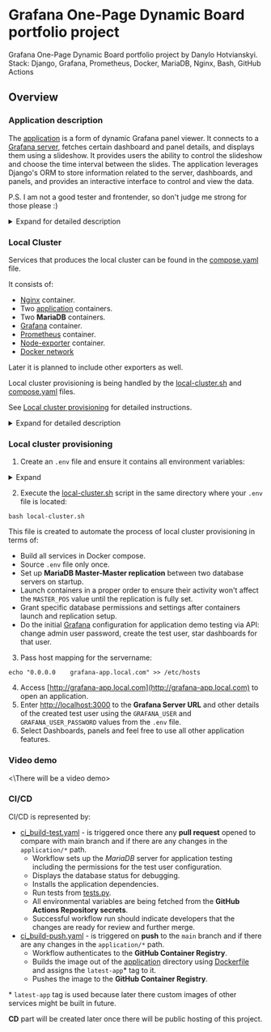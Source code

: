 # Grafana One-Page Dynamic Board portfolio project # 
Grafana One-Page Dynamic Board portfolio project by Danylo Hotvianskyi. Stack: Django, Grafana, Prometheus, Docker, MariaDB, Nginx, Bash, GitHub Actions

## Overview ##

### Application description ###

The [application](/application) is a form of dynamic Grafana panel viewer. It connects to a [Grafana server](#grafana), fetches certain dashboard and panel details, and displays them using a slideshow. It provides users the ability to control the slideshow and choose the time interval between the slides. The application leverages Django's ORM to store information related to the server, dashboards, and panels, and provides an interactive interface to control and view the data.
  
  P.S. I am not a good tester and frontender, so don't judge me strong for those please :)

<details> 
 <summary>Expand for detailed description</summary> 
  
  #### Backend ####

  Backend part of the application is mainly represented by the models.py and views.py files.

  1. In [models.py](application/grfn_app/models.py), the models represent the entities in Grafana which are being used in this application.
  * `GrafanaServer` model: Stores Grafana server credentials data for API calls.
  * `Dashboard` model: It represents the Grafana dashboards with a unique id and slug for URLs. Dashboards' slugs are used to construct panel `embed_url` for the [frontend](#frontend) part of the application.
  * `Board` model: Represents a panel in Grafana. It has the foreign key relation with the `Dashboard` model and has properties like `panel id`, `panel title`, and an `embed_url` for Grafana iframe embedding. There are also some additional properties like slide interval and time range.

  2. In [views.py](application/grfn_app/views.py):
  * `adjust_url()` function adjusts the Grafana server's URL allowing both http and https protocols, appending the necessary `/` at the end, and checking if the server can be reached.
  * `get_embed_url()` generates the URL to embed a panel.
  * `fetch_and_save_panel_data()` connects to the Grafana API endpoint to fetch dashboard data and then fetches individual dashboard details including the panels inside them. This data is then saved in the respective models.
  * `disconnect_grafana()` disconnects from the Grafana server by deleting all records from the related models.
  * `change_slide_interval()`: This view is used for **AJAX requests** handling from the front-end to change the slide intervals of panels.
  * `main_dashboard()` is the main view for this application. This handles both `GET` and `POST` requests. It handles the form submissions for entering Grafana server details, selecting dashboards, selecting panels from these dashboards, and more. This view then renders all this data on the [frontend](#frontend).

  #### Frontend ####

  Frontend is represented by the main_dashboard.html template and simple.min.css. 

  In [main_dashboard.html](application/grfn_app/templates/grfn_app/main_dashboard.html), the user interacts with the web interface rendered by the Django application.
  * It allows users to input Grafana server details.
  * It provides the ability to select dashboards from a checkbox list which is fetched dynamically from the server.
  * It also provides the ability to select panels from the selected dashboards.
  * The slide interval can also be controlled from the front-end which sends `POST` requests to the backend using `AJAX` and updates the values in the database.
  * It shows sliders of Grafana panels in a slideshow fashion with controls like play, stop, next, and previous.
  * Uses [simple.min.css](application/grfn_app/static/simple.min.css) as a CSS template. It is not developed by me, however, I failed to find its author to mention them here.
  
  #### Settings ####
    
  [settings.py](application/grfn_project/settings.py)
  
  * Setup for integrating MySQL database with Django, password validation, and default primary key field type.
  * Defines settings for serving static files.
  * Leverages environment variables for sensitive and instance-specific settings such as the SECRET_KEY, DEBUG settings, database credentials, etc with the help of Django-Environ library.
  * Defines the `CSRF_TRUSTED_ORIGINS` to allow testing the application inside docker container and resolve the *CSRF untrustworthy origin* error.
  
  #### Tests ####

  The tests are written using Django's `TestCase` and Python's `unittest.mock` for mocking requests. The main focus is to test the correct behaviour of creating dashboards in the database and handling requests to Grafana Server.

  [tests.py](application/grfn_app/tests.py)
  
  This includes test cases for the functionalities of the application:
  
  * Tests creating a dashboard with its associated properties.
  * Tests whether a Grafana server can be retrieved from the database.
  * Tests successful request for fetching and saving panel data.
  * Testing error handling when a URL cannot be reached.
  * Tests the function to adjust URLs to use HTTPS if available.

  #### Application local testing ####
  Use the instructions from the [Local Cluster](#local-cluster) paragraph of this readme to deploy an application using **Docker compose** or follow the instructions below to omit hard containerization: 
  * Fill in the **.env** file with all the required values. **(!)** .env file should be located in the repository root directory (e.g. /grafana_onepage_project)
  * Install dependencies from [requirements.txt](application/requirements.txt):
  ```commandline
  pip3 install -r application/requirements.txt
  ```
  * Run the **MariaDB** container:
  ```commandline
  docker run -d \
  -p 3306:3306 \
  --env-file .env \
  --name mariadb \
  --restart unless-stopped \
  mariadb
  ```
  * Migrate models to the database:
  ```
  python3 application/manage.py migrate
  ```
  * Start application:
  ```
  python3 application/manage.py runserver
  ```

  You would also need to launch **Grafana**, **Prometheus**, **Node-exporter**, import some dashboards and star them to test all application features completely.
  
</details>

### Local Cluster ###

Services that produces the local cluster can be found in the [compose.yaml](compose.yaml) file.

It consists of:
* [Nginx](#nginx) container.
* Two [application](#application-description) containers.
* Two **MariaDB** containers.
* [Grafana](#grafana) container.
* [Prometheus](#prometheus) container.
* [Node-exporter](#node-exporter) container.
* [Docker network](#docker-network)

Later it is planned to include other exporters as well. 

Local cluster provisioning is being handled by the [local-cluster.sh](local-cluster.sh) and [compose.yaml](compose.yaml) files. 

See [Local cluster provisioning](#local-cluster-provisioning) for detailed instructions.

<details> 
 <summary>Expand for detailed description</summary>

  #### Nginx ####
  * Nginx is used as **proxy** and for **load balancing** the traffic between two application containers.
  * [default.conf](nginx/default.conf) maps the application containers using the docker network aliases.
  * It also sets the `server_name` to `grafana-app.local.com` domain.
  * Image: [nginx](https://hub.docker.com/_/nginx)

  #### Grafana ####
  * Grafana is used to visualize our monitoring metrics scraped by [Prometheus](#prometheus). 
  * It is also used for our [application](#application-description) testing purposes at the same time.
  * [provisioning](grafana/provisioning) folder contains dashboards' and datasources' initial configuration not to automate the launching process.
  * [dashboards](grafana/provisioning/dashboards) folder contains [Node Exporter Full](https://grafana.com/grafana/dashboards/1860-node-exporter-full/) and [Prometheus All Metrics](https://grafana.com/grafana/dashboards/19268-prometheus/).
  * Image: [grafana/grafana](https://hub.docker.com/r/grafana/grafana)
  
  #### Prometheus ####
  * Prometheus is used to scrape all hosts performance metrics using the exporters.
  * [prometheus.yml](prom/prometheus.yml) maps the exporter endpoint using the docker network aliases.
  * Image: [prom/prometheus](https://hub.docker.com/r/prom/prometheus)

  #### Node-exporter ####
  * Node-exporter is used to gather parent host performance metrics and is required for the application testing to make the **Node Exporter** dashboard work properly.
  * Image: [prom/node-exporter](https://hub.docker.com/r/prom/node-exporter)
  
  #### Docker network ####
  * There is custom `mynetwork` created and assigned to each cluster service.

</details>

### Local cluster provisioning ###

1. Create an `.env` file and ensure it contains all environment variables:
  <details> 
   <summary>Expand</summary>
      
      DB_HOST1=172.19.10.2
      DB_HOST2=172.19.10.22
      DB_PORT1=3306
      DB_PORT2=3307
      DB_NAME=
      DB_USER=
      DB_PASSWORD=
      DB_REPL1=
      DB_REPL2=
      DB_REPL1_PASSWORD=
      DB_REPL2_PASSWORD=
      MARIADB_ROOT_PASSWORD=
      DJANGO_SECRET_KEY=
      DJANGO_CSRF_TRUSTED_ORIGINS=http://localhost,http://docker.for.mac.localhost,http://grafana-app.local.com,http://localhost:8000,http://localhost:80,http://docker.for.mac.localhost:80,http://grafana-app.local.com:80,http://localhost:3000,http://docker.for.mac.localhost:3000
      DEBUG=True
      GRAFANA_USER_EMAIL=
      GRAFANA_USER=
      GRAFANA_USER_PASSWORD=
      GRAFANA_ADMIN_PASSWORD=
      GRAFANA_HOST=
  </details>

2. Execute the [local-cluster.sh](local-cluster.sh) script in the same directory where your `.env` file is located:

```commandline
bash local-cluster.sh
```

This file is created to automate the process of local cluster provisioning in terms of:
* Build all services in Docker compose.
* Source `.env` file only once.
* Set up **MariaDB Master-Master replication** between two database servers on startup.
* Launch containers in a proper order to ensure their activity won't affect the `MASTER_POS` value until the replication is fully set.
* Grant specific database permissions and settings after containers launch and replication setup.
* Do the initial [Grafana](#grafana) configuration for application demo testing via API: change admin user password, create the test user, star dashboards for that user.

3. Pass host mapping for the servername:

```commandline
echo "0.0.0.0    grafana-app.local.com" >> /etc/hosts
```
4. Access [http://grafana-app.local.com](http://grafana-app.local.com) to open an application.
5. Enter [http://localhost:3000](http://localhost:3000) to the **Grafana Server URL** and other details of the created test user using the `GRAFANA_USER` and `GRAFANA_USER_PASSWORD` values from the `.env` file.
6. Select Dashboards, panels and feel free to use all other application features.

### Video demo ###
<\There will be a video demo>

### CI/CD ###

CI/CD is represented by:
* [ci_build-test.yaml](.github/workflows/ci_build-test.yaml) - is triggered once there any **pull request** opened to compare with main branch and if there are any changes in the `application/*` path. 
  * Workflow sets up the *MariaDB* server for application testing including the permissions for the test user configuration.
  * Displays the database status for debugging.
  * Installs the application dependencies.
  * Run tests from [tests.py](application/tests.py).
  * All environmental variables are being fetched from the **GitHub Actions Repository secrets**.
  * Successful workflow run should indicate developers that the changes are ready for review and further merge.
* [ci_build-push.yaml](.github/workflows/ci_build-push.yaml) - is triggered on **push** to the `main` branch and if there are any changes in the `application/*` path.
  * Workflow authenticates to the **GitHub Container Registry**.
  * Builds the image out of the [application](/application) directory using [Dockerfile](application/Dockerfile) and assigns the `latest-app`* tag to it.
  * Pushes the image to the **GitHub Container Registry**.

\* `latest-app` tag is used because later there custom images of other services might be built in future.

**CD** part will be created later once there will be public hosting of this project.
